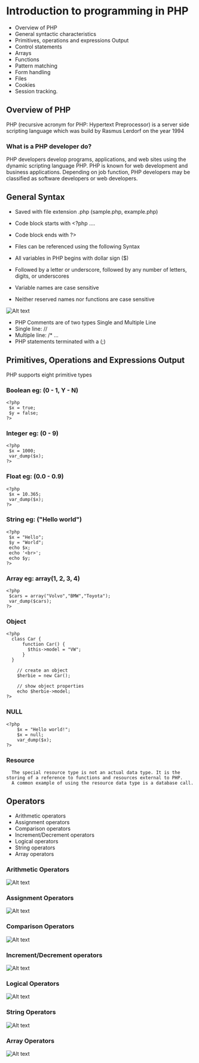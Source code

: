 # Introduction to programming in PHP
- Overview of PHP
- General syntactic characteristics
- Primitives, operations and expressions Output
- Control statements
- Arrays
- Functions
- Pattern matching
- Form handling
- Files
- Cookies
- Session tracking.

## Overview of PHP
PHP (recursive acronym for PHP: Hypertext Preprocessor)  is a server side scripting language which was build by Rasmus Lerdorf on the year 1994

### What is a PHP developer do?
PHP developers develop programs, applications, and web sites using the dynamic scripting language PHP. PHP is known for web development and business applications. Depending on job function, PHP developers may be classified as software developers or web developers.


## General Syntax
- Saved with file extension .php (sample.php, example.php)
- Code block starts with <?php  ....
- Code block ends with ?>
- Files can be referenced using the following Syntax


    <?php
      include("example.php");
    ?>

- All variables in PHP begins with dollar sign ($)
- Followed by a letter or underscore, followed by any number of letters, digits, or underscores
- Variable names are case sensitive
- Neither reserved names nor functions are case sensitive

![Alt text](reserved.png)

- PHP Comments are of two types Single and Multiple Line
- Single line: //
- Multiple line: /* ...
- PHP statements terminated with a (;)


## Primitives, Operations and Expressions Output
PHP supports eight primitive types

### Boolean eg: (0 - 1, Y - N)

    <?php
     $x = true;
     $y = false;
    ?>

### Integer eg: (0 - 9)

    <?php
     $x = 1000;
     var_dump($x);
    ?>


### Float eg: (0.0 - 0.9)

    <?php
     $x = 10.365;
     var_dump($x);
    ?>


### String eg: ("Hello world")

    <?php
     $x = "Hello";
     $y = "World";
     echo $x;
     echo '<br>';
     echo $y;
    ?>


### Array eg: array(1, 2, 3, 4)

    <?php
     $cars = array("Volvo","BMW","Toyota");
     var_dump($cars);
    ?>


### Object

    <?php
      class Car {
          function Car() {
            $this->model = "VW";
          }
      }
    
        // create an object
        $herbie = new Car();
    
        // show object properties
        echo $herbie->model;
    ?>

### NULL

    <?php
        $x = "Hello world!";
        $x = null;
        var_dump($x);
    ?>


### Resource

      The special resource type is not an actual data type. It is the storing of a reference to functions and resources external to PHP.
      A common example of using the resource data type is a database call.


## Operators

- Arithmetic operators
- Assignment operators
- Comparison operators
- Increment/Decrement operators
- Logical operators
- String operators
- Array operators

### Arithmetic Operators
![Alt text](arithmetic.png)

### Assignment Operators
![Alt text](assignment.png)

### Comparison Operators
![Alt text](comparison.png)

### Increment/Decrement operators
![Alt text](inc-dec.png)

### Logical Operators
![Alt text](logical.png)

### String Operators
![Alt text](string.png)

### Array Operators
![Alt text](array.png)
